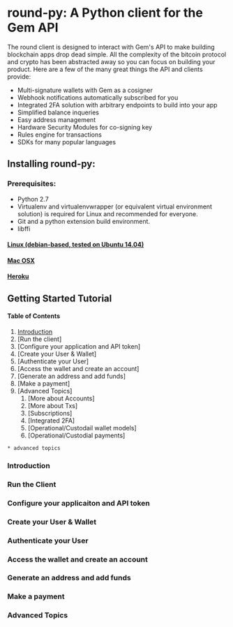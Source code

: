 # round-py: A Python client for the Gem API
The round client is designed to interact with Gem's API to make building blockchain apps drop dead simple.  All the complexity of the bitcoin protocol and crypto has been abstracted away so you can focus on building your product.  Here are a few of the many great things the API and clients provide:

* Multi-signature wallets with Gem as a cosigner
* Webhook notifications automatically subscribed for you
* Integrated 2FA solution with arbitrary endpoints to build into your app
* Simplified balance inqueries
* Easy address management
* Hardware Security Modules for co-signing key
* Rules engine for transactions
* SDKs for many popular languages

## Installing round-py:
### Prerequisites:
* Python 2.7
* Virtualenv and virtualenvwrapper (or equivalent virtual environment solution) is required for Linux and recommended for everyone.
* Git and a python extension build environment.
* libffi

#### [Linux (debian-based, tested on Ubuntu 14.04)](docs/install.md#linux-debian-based-tested-on-ubuntu-1404)
#### [Mac OSX](docs/install.md#Mac-OSX)
#### [Heroku](docs/install.md#Heroku)

## Getting Started Tutorial
#### Table of Contents
1. [Introduction](README.md#Introduction)
1. [Run the client]
1. [Configure your application and API token]
1. [Create your User & Wallet]
1. [Authenticate your User]
1. [Access the wallet and create an account]
1. [Generate an address and add funds]
1. [Make a payment]
1. [Advanced Topics]
	1. [More about Accounts]
	1. [More about Txs]
	1. [Subscriptions]
	1. [Integrated 2FA]
	1. [Operational/Custodail wallet models]
	1. [Operational/Custodial payments]

`* advanced topics`

### Introduction
### Run the Client
### Configure your applicaiton and API token
### Create your User & Wallet
### Authenticate your User
### Access the wallet and create an account
### Generate an address and add funds
### Make a payment
### Advanced Topics
